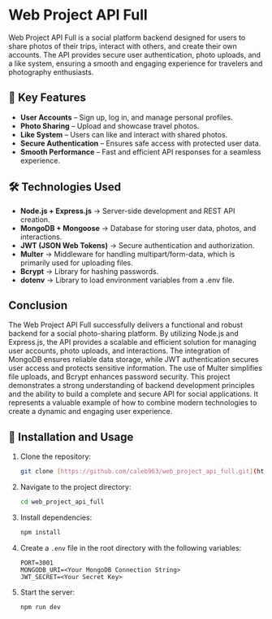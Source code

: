 # Web Project API Full

Web Project API Full is a social platform backend designed for users to share photos of their trips, interact with others, and create their own accounts. The API provides secure user authentication, photo uploads, and a like system, ensuring a smooth and engaging experience for travelers and photography enthusiasts.

## 🚀 Key Features

-   **User Accounts** – Sign up, log in, and manage personal profiles.
-   **Photo Sharing** – Upload and showcase travel photos.
-   **Like System** – Users can like and interact with shared photos.
-   **Secure Authentication** – Ensures safe access with protected user data.
-   **Smooth Performance** – Fast and efficient API responses for a seamless experience.

## 🛠️ Technologies Used

-   **Node.js + Express.js** → Server-side development and REST API creation.
-   **MongoDB + Mongoose** → Database for storing user data, photos, and interactions.
-   **JWT (JSON Web Tokens)** → Secure authentication and authorization.
-   **Multer** -> Middleware for handling multipart/form-data, which is primarily used for uploading files.
-   **Bcrypt** -> Library for hashing passwords.
-   **dotenv** -> Library to load environment variables from a .env file.

## Conclusion

The Web Project API Full successfully delivers a functional and robust backend for a social photo-sharing platform. By utilizing Node.js and Express.js, the API provides a scalable and efficient solution for managing user accounts, photo uploads, and interactions. The integration of MongoDB ensures reliable data storage, while JWT authentication secures user access and protects sensitive information. The use of Multer simplifies file uploads, and Bcrypt enhances password security. This project demonstrates a strong understanding of backend development principles and the ability to build a complete and secure API for social applications. It represents a valuable example of how to combine modern technologies to create a dynamic and engaging user experience.

## 📂 Installation and Usage

1.  Clone the repository:

    ```bash
    git clone [https://github.com/caleb963/web_project_api_full.git](https://github.com/caleb963/web_project_api_full.git)
    ```

2.  Navigate to the project directory:

    ```bash
    cd web_project_api_full
    ```

3.  Install dependencies:

    ```bash
    npm install
    ```

4.  Create a `.env` file in the root directory with the following variables:

    ```
    PORT=3001
    MONGODB_URI=<Your MongoDB Connection String>
    JWT_SECRET=<Your Secret Key>
    ```

5.  Start the server:

    ```bash
    npm run dev
    ```

    
